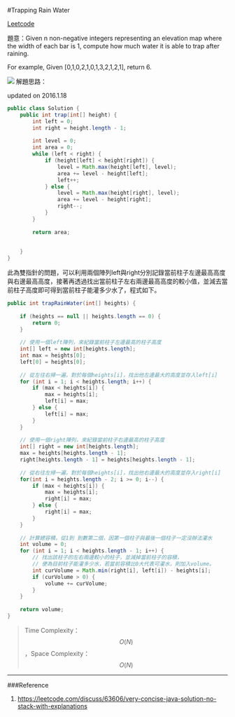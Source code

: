 #Trapping Rain Water

[Leetcode](https://leetcode.com/problems/trapping-rain-water/)

題意：Given n non-negative integers representing an elevation map where the width of each bar is 1, compute how much water it is able to trap after raining.

For example, 
Given [0,1,0,2,1,0,1,3,2,1,2,1], return 6.

![](http://www.leetcode.com/wp-content/uploads/2012/08/rainwatertrap.png)
解題思路：

updated on 2016.1.18

```java
public class Solution {
    public int trap(int[] height) {
        int left = 0;
        int right = height.length - 1;
        
        int level = 0;
        int area = 0;
        while (left < right) {
            if (height[left] < height[right]) {
                level = Math.max(height[left], level);
                area += level - height[left];
                left++;
            } else {
                level = Math.max(height[right], level);
                area += level - height[right];
                right--;
            }
        }
        
        return area;
        
        
    }
}
```

此為雙指針的問題，可以利用兩個陣列left與right分別記錄當前柱子左邊最高高度與右邊最高高度，接著再透過找出當前柱子左右兩邊最高高度的較小值，並減去當前柱子高度即可得到當前柱子能灌多少水了，程式如下。

```java
public int trapRainWater(int[] heights) {
    
    if (heights == null || heights.length == 0) {
        return 0;
    }
    
    // 使用一個left陣列，來紀錄當前柱子左邊最高的柱子高度
    int[] left = new int[heights.length];
    int max = heights[0];
    left[0] = heights[0];
    
    // 從左往右掃一遍，對於每個heights[i]，找出他左邊最大的高度並存入left[i]
    for (int i = 1; i < heights.length; i++) {
        if (max < heights[i]) {
            max = heights[i];
            left[i] = max;
        } else {
            left[i] = max;
        }
    }
    
    // 使用一個right陣列，來紀錄當前柱子右邊最高的柱子高度
    int[] right = new int[heights.length];
    max = heights[heights.length - 1];
    right[heights.length - 1] = heights[heights.length - 1];
    
    // 從右往左掃一遍，對於每個heights[i]，找出他右邊最大的高度並存入right[i]
    for(int i = heights.length - 2; i >= 0; i--) {
        if (max < heights[i]) {
            max = heights[i];
            right[i] = max;
        } else {
            right[i] = max;
        }
    }
    
    // 計算總容積，從1到 到數第二個，因第一個柱子與最後一個柱子一定沒辦法灌水
    int volume = 0;
    for (int i = 1; i < heights.length - 1; i++) {
        // 找出該柱子的左右兩邊較小的柱子，並減掉當前柱子的容積，
        // 便為目前柱子能灌多少水，若當前容積比0大代表可灌水，則加入volume。
        int curVolume = Math.min(right[i], left[i]) - heights[i];
        if (curVolume > 0) {
            volume += curVolume;
        }
    }
    
    return volume;
}
```

>Time Complexity：$$O(N)$$，Space Complexity：$$O(N)$$

---
###Reference
1. https://leetcode.com/discuss/63606/very-concise-java-solution-no-stack-with-explanations